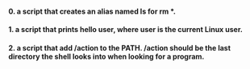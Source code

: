 #### 0. a script that creates an alias named ls for rm *.
#### 1. a script that prints hello user, where user is the current Linux user.
#### 2. a script that add /action to the PATH. /action should be the last directory the shell looks into when looking for a program.
